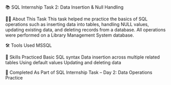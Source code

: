 📚 SQL Internship Task 2: Data Insertion & Null Handling

👩‍💻 About This Task
This task helped me practice the basics of SQL operations such as inserting data into tables, handling NULL values, updating existing data, and deleting records from a database. All operations were performed on a Library Management System database.

🛠️ Tools Used
MSSQL

🧠 Skills Practiced
Basic SQL syntax
Data insertion across multiple related tables
Using default values
Updating and deleting data

📅 Completed As Part of
SQL Internship Task – Day 2: Data Operations Practice
